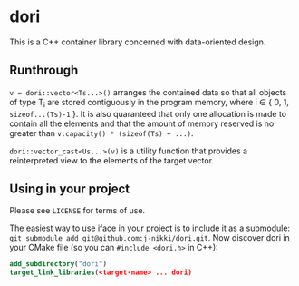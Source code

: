 # dori

This is a C++ container library concerned with data-oriented design.

## Runthrough

`v = dori::vector<Ts...>()` arranges the contained data so that all objects of type T<sub>i</sub> are stored contiguously in the program memory, where i ∈ { 0, 1, `sizeof...(Ts)-1` }. It is also quaranteed that only one allocation is made to contain all the elements and that the amount of memory reserved is no greater than `v.capacity() * (sizeof(Ts) + ...)`.

`dori::vector_cast<Us...>(v)` is a utility function that provides a reinterpreted view to the elements of the target vector.

## Using in your project

Please see `LICENSE` for terms of use.

The easiest way to use iface in your project is to include it as a submodule: `git submodule add git@github.com:j-nikki/dori.git`. Now discover dori in your CMake file (so you can `#include <dori.h>` in C++):
```cmake
add_subdirectory("dori")
target_link_libraries(<target-name> ... dori)
```
